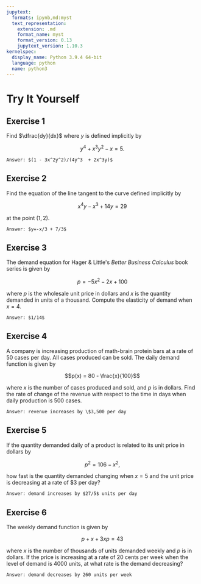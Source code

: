 ```yaml
---
jupytext:
  formats: ipynb,md:myst
  text_representation:
    extension: .md
    format_name: myst
    format_version: 0.13
    jupytext_version: 1.10.3
kernelspec:
  display_name: Python 3.9.4 64-bit
  language: python
  name: python3
---
```

# Try It Yourself

## Exercise 1
Find $\dfrac{dy}{dx}$ where $y$ is defined implicitly by 

$$y^4 + x^3y^2 - x = 5.$$

```{dropdown} Show answer
Answer: $(1 - 3x^2y^2)/(4y^3  + 2x^3y)$
```


## Exercise 2
Find the equation of the line tangent to the curve defined implicitly by 

$$x^4y-x^3+14y=29$$

at the point $(1,2)$.


```{dropdown} Show answer
Answer: $y=-x/3 + 7/3$
```


## Exercise 3
The demand equation for Hager & Little's *Better Business Calculus* book series is given by

$$p = -5x^2 - 2x + 100$$

where $p$ is the wholesale unit price in dollars and $x$ is the quantity demanded in units of a thousand.  Compute the elasticity of demand when $x=4$.


```{dropdown} Show answer
Answer: $1/14$
```


## Exercise 4
A company is increasing production of math-brain protein bars at a rate of 50 cases per day. All cases produced can be sold. The daily demand function is given by 

$$p(x) = 80 - \frac{x}{100}$$

where $x$ is the number of cases produced and sold, and $p$ is in dollars. Find the rate of change of the revenue with respect to the time in days when daily production is 500 cases.

```{dropdown} Show answer
Answer: revenue increases by \$3,500 per day
```


## Exercise 5
If the quantity demanded daily of a product is related to its unit price in dollars by 

$$p^2 = 106 - x^2,$$

how fast is the quantity demanded changing when $x=5$ and the unit price is decreasing at a rate of \$3 per day?

```{dropdown} Show answer
Answer: demand increases by $27/5$ units per day
```

## Exercise 6
The weekly demand function is given by 

$$p + x + 3xp = 43$$

where $x$ is the number of thousands of units demanded weekly and $p$ is in dollars. If the price is increasing at a rate of 20 cents per week when the level of demand is 4000 units, at what rate is the demand decreasing?

```{dropdown} Show answer
Answer: demand decreases by 260 units per week
```

